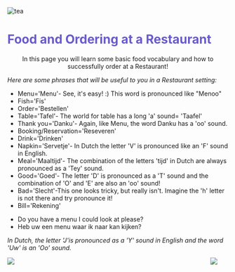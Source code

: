 
<div class="header">
  <img src="https://img.icons8.com/color/48/000000/tea--v2.png" alt="tea"/>
  <h1 style="color:SlateBlue;">Food and Ordering at a Restaurant</h1>
</div>


<p style="text-align:center;"> In this page you will learn some basic food vocabulary and how to successfully order at a Restaurant!</p>

<p><i> Here are some phrases that will be useful to you in a Restaurant setting:</i></p>

<ul>
  <li>Menu='Menu'- See, it's easy! :) This word is pronounced like "Menoo"</li>
  <li>Fish='Fis'</li>
  <li>Order='Bestellen'</li>
  <li>Table='Tafel'- The world for table has a long 'a' sound= 'Taafel'</li>
  <li>Thank you='Danku'- Again, like Menu, the word Danku has a 'oo' sound.</li>
  <li>Booking/Reservation='Reseveren'</li>
  <li>Drink='Drinken'</li>
  <li>Napkin='Servetje'- In Dutch the letter 'V' is pronounced like an 'F' sound in English.</li>
  <li>Meal='Maaltijd'- The combination of the letters 'tijd' in Dutch are always pronounced as a 'Tey' sound.</li>
  <li>Good='Goed'- The letter 'D' is pronounced as a 'T' sound and the combination of 'O' and 'E' are also an 'oo' sound!</li>
  <li>Bad='Slecht'-This one looks tricky, but really isn't. Imagine the 'h' letter is not there and try pronounce it!</li>
  <li>Bill='Rekening'</li>
  </ul>
  


    
 <ul>
  <li>Do you have a menu I could look at please?</li>
  <li>Heb uw een menu waar ik naar kan kijken?</li>
  </ul>
  <p><i> In Dutch, the letter 'J'is pronounced as a 'Y' sound in English and the word 'Uw' is an 'Oo' sound.</i></p>
  
 
  
  
 

<img src="https://img.icons8.com/color/48/000000/netherlands.png" style="float:right;margin-right:25px;"/>

<img src="https://img.icons8.com/external-icongeek26-linear-colour-icongeek26/64/000000/external-clogs-netherlands-icongeek26-linear-colour-icongeek26.png"/>


 

         




<style>
#div1 {
  font-size:48px;
}
</style>
<link rel="stylesheet" href="https://cdnjs.cloudflare.com/ajax/libs/font-awesome/4.7.0/css/font-awesome.min.css">
<body>

<div id="div1" class="fa"></div>

<script>
function hand() {
  var a;
  a = document.getElementById("div1");
  a.innerHTML = "&#xf25a;";
  setTimeout(function () {
      a.innerHTML = "&#xf256;";
    }, 500);
  setTimeout(function () {
      a.innerHTML = "&#xf259;";
    }, 1000);
  setTimeout(function () {
      a.innerHTML = "&#xf256;";
    }, 1500);
}
hand();
setInterval(hand, 2000);
</script>

 
